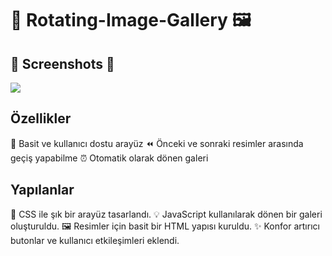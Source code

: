 # 🎥 Rotating-Image-Gallery  🖼️




## 📸 Screenshots 📸
![](rotate.gif)



 ## Özellikler
🚀 Basit ve kullanıcı dostu arayüz
⏪ Önceki ve sonraki resimler arasında geçiş yapabilme
⏰ Otomatik olarak dönen galeri


 ## Yapılanlar
🌈 CSS ile şık bir arayüz tasarlandı.
💡 JavaScript kullanılarak dönen bir galeri oluşturuldu.
🖼️ Resimler için basit bir HTML yapısı kuruldu.
✨ Konfor artırıcı butonlar ve kullanıcı etkileşimleri eklendi.

